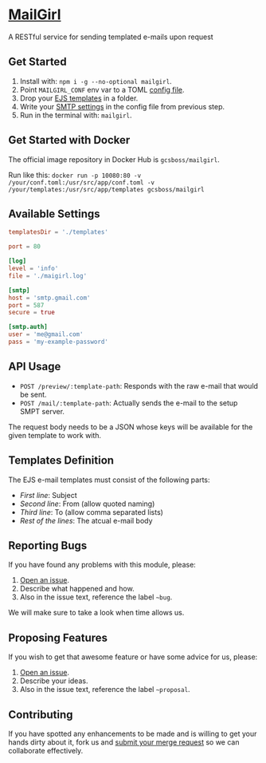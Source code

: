 # [MailGirl](https://gitlab.com/GCSBOSS/mailgirl)

A RESTful service for sending templated e-mails upon request

## Get Started

1. Install with: `npm i -g --no-optional mailgirl`.
2. Point `MAILGIRL_CONF` env var to a TOML [config file](#configuration).
3. Drop your [EJS templates](https://ejs.co) in a folder.
4. Write your [SMTP settings](#available-settings) in the config file from previous step.
5. Run in the terminal with: `mailgirl`.

## Get Started with Docker

The official image repository in Docker Hub is `gcsboss/mailgirl`.

Run like this: `docker run -p 10080:80 -v /your/conf.toml:/usr/src/app/conf.toml -v /your/templates:/usr/src/app/templates gcsboss/mailgirl`

## Available Settings

```toml
templatesDir = './templates'

port = 80

[log]
level = 'info'
file = './maigirl.log'

[smtp]
host = 'smtp.gmail.com'
port = 587
secure = true

[smtp.auth]
user = 'me@gmail.com'
pass = 'my-example-password'
```

## API Usage
- `POST /preview/:template-path`: Responds with the raw e-mail that would be sent.
- `POST /mail/:template-path`: Actually sends the e-mail to the setup SMPT server.

The request body needs to be a JSON whose keys will be available for the given template to work with.

## Templates Definition

The EJS e-mail templates must consist of the following parts:
- *First line*: Subject
- *Second line*: From (allow quoted naming)
- *Third line*: To (allow comma separated lists)
- *Rest of the lines*: The atcual e-mail body

## Reporting Bugs
If you have found any problems with this module, please:

1. [Open an issue](https://gitlab.com/GCSBOSS/mailgirl/issues/new).
2. Describe what happened and how.
3. Also in the issue text, reference the label `~bug`.

We will make sure to take a look when time allows us.

## Proposing Features
If you wish to get that awesome feature or have some advice for us, please:
1. [Open an issue](https://gitlab.com/GCSBOSS/mailgirl/issues/new).
2. Describe your ideas.
3. Also in the issue text, reference the label `~proposal`.

## Contributing
If you have spotted any enhancements to be made and is willing to get your hands
dirty about it, fork us and
[submit your merge request](https://gitlab.com/GCSBOSS/mailgirl/merge_requests/new)
so we can collaborate effectively.
